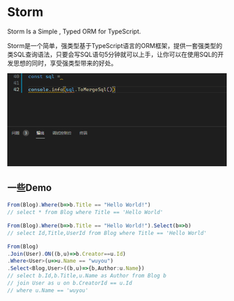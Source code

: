 # Storm
Storm Is a Simple , Typed ORM for TypeScript.

Storm是一个简单，强类型基于TypeScript语言的ORM框架，提供一套强类型的类SQL查询语法，只要会写SQL语句5分钟就可以上手，让你可以在使用SQL的开发思想的同时，享受强类型带来的好处。

![demo](https://raw.githubusercontent.com/wuyou331/storm/main/demo.gif)

## 一些Demo

```typescript
From(Blog).Where(b=>b.Title == "Hello World!") 
// select * from Blog where Title == 'Hello World' 
```


```typescript
From(Blog).Where(b=>b.Title == "Hello World!").Select(b=>b)
// select Id,Title,UserId from Blog where Title == 'Hello World' 
```

```typescript
From(Blog)
.Join(User).ON((b,u)=>b.Creator==u.Id)
.Where<User>(u=>u.Name == "wuyou")
.Select<Blog,User>((b,u)=>{b,Author:u.Name})
// select b.Id,b.Title,u.Name as Author from Blog b
// join User as u on b.CreatorId == u.Id
// where u.Name == 'wuyou' 
```